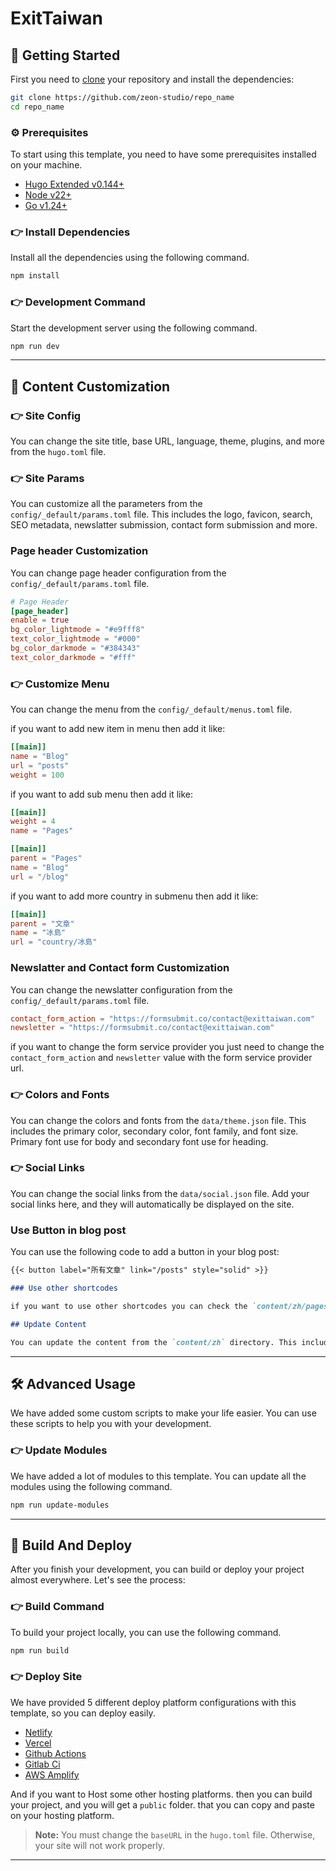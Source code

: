 # ExitTaiwan

## 🚀 Getting Started

First you need to [clone](https://github.com/zeon-studio/repo_name) your repository and install the dependencies:

```bash
git clone https://github.com/zeon-studio/repo_name
cd repo_name
```

### ⚙️ Prerequisites

To start using this template, you need to have some prerequisites installed on your machine.

- [Hugo Extended v0.144+](https://gohugo.io/installation/)
- [Node v22+](https://nodejs.org/en/download/)
- [Go v1.24+](https://go.dev/doc/install)

### 👉 Install Dependencies

Install all the dependencies using the following command.

```bash
npm install
```

### 👉 Development Command

Start the development server using the following command.

```bash
npm run dev
```

---

## 📝 Content Customization

### 👉 Site Config

You can change the site title, base URL, language, theme, plugins, and more from the `hugo.toml` file.

### 👉 Site Params

You can customize all the parameters from the `config/_default/params.toml` file. This includes the logo, favicon, search, SEO metadata, newslatter submission, contact form submission and more.

### Page header Customization

You can change page header configuration from the  `config/_default/params.toml` file.

```toml
# Page Header
[page_header]
enable = true
bg_color_lightmode = "#e9fff8"
text_color_lightmode = "#000"
bg_color_darkmode = "#384343"
text_color_darkmode = "#fff"
```

### 👉 Customize Menu

You can change the menu from the `config/_default/menus.toml` file.

if you want to add new item in menu then add it like:
```toml
[[main]]
name = "Blog"
url = "posts"
weight = 100

```
if you want to add sub menu then add it like:
```toml
[[main]]
weight = 4
name = "Pages"

[[main]]
parent = "Pages"
name = "Blog"
url = "/blog"
```

if you want to add more country in submenu then add it like:
```toml
[[main]]
parent = "文章"
name = "冰島"
url = "country/冰島"
```

### Newslatter and Contact form Customization

You can change the newslatter configuration from the `config/_default/params.toml` file.

```toml
contact_form_action = "https://formsubmit.co/contact@exittaiwan.com" 
newsletter = "https://formsubmit.co/contact@exittaiwan.com"
```

if you want to change the form service provider you just need to change the `contact_form_action` and `newsletter` value with the form service provider url.

### 👉 Colors and Fonts

You can change the colors and fonts from the `data/theme.json` file. This includes the primary color, secondary color, font family, and font size.
Primary font use for body and secondary font use for heading.

### 👉 Social Links

You can change the social links from the `data/social.json` file. Add your social links here, and they will automatically be displayed on the site.

### Use Button in blog post

You can use the following code to add a button in your blog post:

```markdown
{{< button label="所有文章" link="/posts" style="solid" >}}

### Use other shortcodes

if you want to use other shortcodes you can check the `content/zh/pages/elements.md` file.

## Update Content

You can update the content from the `content/zh` directory. This includes the posts, pages, and other content.
```

---

## 🛠 Advanced Usage

We have added some custom scripts to make your life easier. You can use these scripts to help you with your development.

### 👉 Update Modules

We have added a lot of modules to this template. You can update all the modules using the following command.

```bash
npm run update-modules
```

---

## 🚀 Build And Deploy

After you finish your development, you can build or deploy your project almost everywhere. Let's see the process:

### 👉 Build Command

To build your project locally, you can use the following command.

```bash
npm run build
```

### 👉 Deploy Site

We have provided 5 different deploy platform configurations with this template, so you can deploy easily.

- [Netlify](https://www.netlify.com/)
- [Vercel](https://vercel.com/)
- [Github Actions](https://github.com/features/actions)
- [Gitlab Ci](https://docs.gitlab.com/ee/ci/)
- [AWS Amplify](https://aws.amazon.com/amplify/)

And if you want to Host some other hosting platforms. then you can build your project, and you will get a `public` folder. that you can copy and paste on your hosting platform.

> **Note:** You must change the `baseURL` in the `hugo.toml` file. Otherwise, your site will not work properly.

---
